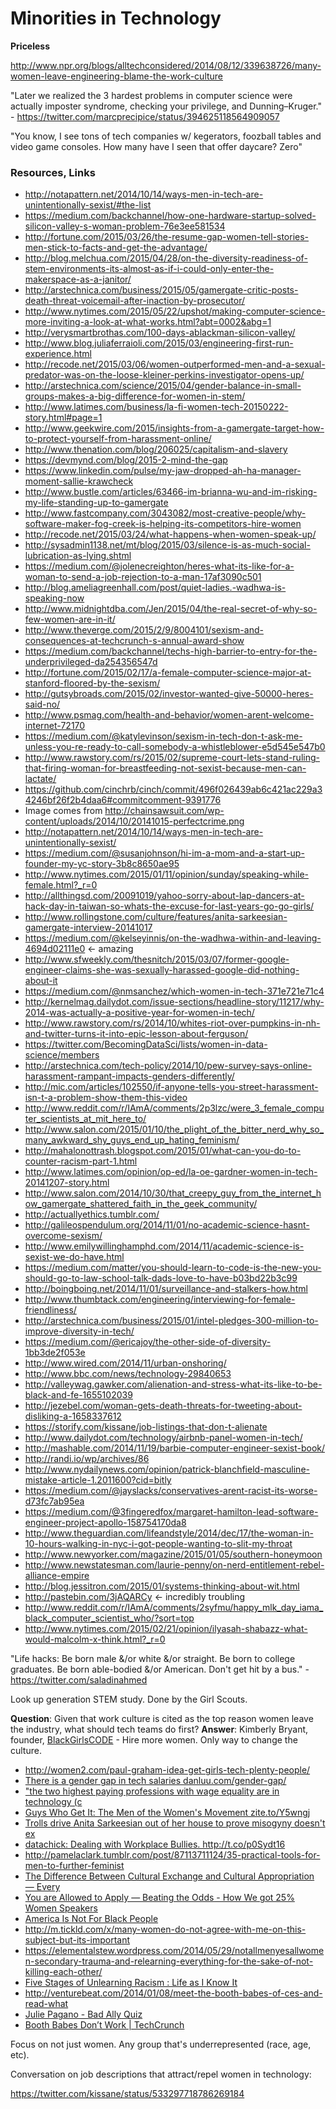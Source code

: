 # Minorities in Technology

**Priceless**

http://www.npr.org/blogs/alltechconsidered/2014/08/12/339638726/many-women-leave-engineering-blame-the-work-culture

"Later we realized the 3 hardest problems in computer science were actually imposter syndrome, checking your privilege, and Dunning–Kruger." - https://twitter.com/marcprecipice/status/394625118564909057

"You know, I see tons of tech companies w/ kegerators, foozball tables and video game consoles. How many have I seen that offer daycare? Zero"

### Resources, Links

* http://notapattern.net/2014/10/14/ways-men-in-tech-are-unintentionally-sexist/#the-list
* https://medium.com/backchannel/how-one-hardware-startup-solved-silicon-valley-s-woman-problem-76e3ee581534
* http://fortune.com/2015/03/26/the-resume-gap-women-tell-stories-men-stick-to-facts-and-get-the-advantage/
* http://blog.melchua.com/2015/04/28/on-the-diversity-readiness-of-stem-environments-its-almost-as-if-i-could-only-enter-the-makerspace-as-a-janitor/
* http://arstechnica.com/business/2015/05/gamergate-critic-posts-death-threat-voicemail-after-inaction-by-prosecutor/
* http://www.nytimes.com/2015/05/22/upshot/making-computer-science-more-inviting-a-look-at-what-works.html?abt=0002&abg=1
* http://verysmartbrothas.com/100-days-ablackman-silicon-valley/
* http://www.blog.juliaferraioli.com/2015/03/engineering-first-run-experience.html
* http://recode.net/2015/03/06/women-outperformed-men-and-a-sexual-predator-was-on-the-loose-kleiner-perkins-investigator-opens-up/
* http://arstechnica.com/science/2015/04/gender-balance-in-small-groups-makes-a-big-difference-for-women-in-stem/
* http://www.latimes.com/business/la-fi-women-tech-20150222-story.html#page=1
* http://www.geekwire.com/2015/insights-from-a-gamergate-target-how-to-protect-yourself-from-harassment-online/
* http://www.thenation.com/blog/206025/capitalism-and-slavery
* https://devmynd.com/blog/2015-2-mind-the-gap
* https://www.linkedin.com/pulse/my-jaw-dropped-ah-ha-manager-moment-sallie-krawcheck
* http://www.bustle.com/articles/63466-im-brianna-wu-and-im-risking-my-life-standing-up-to-gamergate
* http://www.fastcompany.com/3043082/most-creative-people/why-software-maker-fog-creek-is-helping-its-competitors-hire-women
* http://recode.net/2015/03/24/what-happens-when-women-speak-up/
* http://sysadmin1138.net/mt/blog/2015/03/silence-is-as-much-social-lubrication-as-lying.shtml
* https://medium.com/@jolenecreighton/heres-what-its-like-for-a-woman-to-send-a-job-rejection-to-a-man-17af3090c501
* http://blog.ameliagreenhall.com/post/quiet-ladies.-wadhwa-is-speaking-now
* http://www.midnightdba.com/Jen/2015/04/the-real-secret-of-why-so-few-women-are-in-it/
* http://www.theverge.com/2015/2/9/8004101/sexism-and-consequences-at-techcrunch-s-annual-award-show
* https://medium.com/backchannel/techs-high-barrier-to-entry-for-the-underprivileged-da254356547d
* http://fortune.com/2015/02/17/a-female-computer-science-major-at-stanford-floored-by-the-sexism/
* http://gutsybroads.com/2015/02/investor-wanted-give-50000-heres-said-no/
* http://www.psmag.com/health-and-behavior/women-arent-welcome-internet-72170
* https://medium.com/@katylevinson/sexism-in-tech-don-t-ask-me-unless-you-re-ready-to-call-somebody-a-whistleblower-e5d545e547b0
* http://www.rawstory.com/rs/2015/02/supreme-court-lets-stand-ruling-that-firing-woman-for-breastfeeding-not-sexist-because-men-can-lactate/
* https://github.com/cinchrb/cinch/commit/496f026439ab6c421ac229a34246bf26f2b4daa6#commitcomment-9391776
* Image comes from http://chainsawsuit.com/wp-content/uploads/2014/10/20141015-perfectcrime.png
* http://notapattern.net/2014/10/14/ways-men-in-tech-are-unintentionally-sexist/
* https://medium.com/@susanjohnson/hi-im-a-mom-and-a-start-up-founder-my-yc-story-3b8c8650ae95
* http://www.nytimes.com/2015/01/11/opinion/sunday/speaking-while-female.html?_r=0
* http://allthingsd.com/20091019/yahoo-sorry-about-lap-dancers-at-hack-day-in-taiwan-so-whats-the-excuse-for-last-years-go-go-girls/
* http://www.rollingstone.com/culture/features/anita-sarkeesian-gamergate-interview-20141017
* https://medium.com/@kelseyinnis/on-the-wadhwa-within-and-leaving-4694d02111e0 <- amazing
* http://www.sfweekly.com/thesnitch/2015/03/07/former-google-engineer-claims-she-was-sexually-harassed-google-did-nothing-about-it
* https://medium.com/@nmsanchez/which-women-in-tech-371e721e71c4
* http://kernelmag.dailydot.com/issue-sections/headline-story/11217/why-2014-was-actually-a-positive-year-for-women-in-tech/
* http://www.rawstory.com/rs/2014/10/whites-riot-over-pumpkins-in-nh-and-twitter-turns-it-into-epic-lesson-about-ferguson/
* https://twitter.com/BecomingDataSci/lists/women-in-data-science/members
* http://arstechnica.com/tech-policy/2014/10/pew-survey-says-online-harassment-rampant-impacts-genders-differently/
* http://mic.com/articles/102550/if-anyone-tells-you-street-harassment-isn-t-a-problem-show-them-this-video
* http://www.reddit.com/r/IAmA/comments/2p3lzc/were_3_female_computer_scientists_at_mit_here_to/
* http://www.salon.com/2015/01/10/the_plight_of_the_bitter_nerd_why_so_many_awkward_shy_guys_end_up_hating_feminism/
* http://mahalonottrash.blogspot.com/2015/01/what-can-you-do-to-counter-racism-part-1.html
* http://www.latimes.com/opinion/op-ed/la-oe-gardner-women-in-tech-20141207-story.html
* http://www.salon.com/2014/10/30/that_creepy_guy_from_the_internet_how_gamergate_shattered_faith_in_the_geek_community/
* http://actuallyethics.tumblr.com/
* http://galileospendulum.org/2014/11/01/no-academic-science-hasnt-overcome-sexism/
* http://www.emilywillinghamphd.com/2014/11/academic-science-is-sexist-we-do-have.html
* https://medium.com/matter/you-should-learn-to-code-is-the-new-you-should-go-to-law-school-talk-dads-love-to-have-b03bd22b3c99
* http://boingboing.net/2014/11/01/surveillance-and-stalkers-how.html
* http://www.thumbtack.com/engineering/interviewing-for-female-friendliness/
* http://arstechnica.com/business/2015/01/intel-pledges-300-million-to-improve-diversity-in-tech/
* https://medium.com/@ericajoy/the-other-side-of-diversity-1bb3de2f053e
* http://www.wired.com/2014/11/urban-onshoring/
* http://www.bbc.com/news/technology-29840653
* http://valleywag.gawker.com/alienation-and-stress-what-its-like-to-be-black-and-fe-1655102039
* http://jezebel.com/woman-gets-death-threats-for-tweeting-about-disliking-a-1658337612
* https://storify.com/kissane/job-listings-that-don-t-alienate
* http://www.dailydot.com/technology/airbnb-panel-women-in-tech/
* http://mashable.com/2014/11/19/barbie-computer-engineer-sexist-book/
* http://randi.io/wp/archives/86
* http://www.nydailynews.com/opinion/patrick-blanchfield-masculine-mistake-article-1.2011600?cid=bitly
* https://medium.com/@jayslacks/conservatives-arent-racist-its-worse-d73fc7ab95ea
* https://medium.com/@3fingeredfox/margaret-hamilton-lead-software-engineer-project-apollo-158754170da8
* http://www.theguardian.com/lifeandstyle/2014/dec/17/the-woman-in-10-hours-walking-in-nyc-i-got-people-wanting-to-slit-my-throat
* http://www.newyorker.com/magazine/2015/01/05/southern-honeymoon
* http://www.newstatesman.com/laurie-penny/on-nerd-entitlement-rebel-alliance-empire
* http://blog.jessitron.com/2015/01/systems-thinking-about-wit.html
* http://pastebin.com/3jAQARCy <- incredibly troubling
* http://www.reddit.com/r/IAmA/comments/2syfmu/happy_mlk_day_iama_black_computer_scientist_who/?sort=top
* http://www.nytimes.com/2015/02/21/opinion/ilyasah-shabazz-what-would-malcolm-x-think.html?_r=0



"Life hacks: Be born male &/or white &/or straight. Be born to college graduates. Be born able-bodied &/or American. Don't get hit by a bus." - https://twitter.com/saladinahmed

Look up generation STEM study. Done by the Girl Scouts.

**Question**: Given that work culture is cited as the top reason women leave the industry, what should tech teams do first?
**Answer**: Kimberly Bryant, founder, [BlackGirlsCODE](http://www.blackgirlscode.com/) - Hire more women. Only way to change the culture.


<ul>
<li><a href="http://women2.com/paul-graham-idea-get-girls-tech-plenty-people/" time_added="1388615506" tags="">http://women2.com/paul-graham-idea-get-girls-tech-plenty-people/</a></li>
<li><a href="http://danluu.com/gender-gap/" time_added="1394486500" tags="">There is a gender gap in tech salaries danluu.com/gender-gap/</a></li>
<li><a href="http://qz.com/182977/there-is-no-gender-gap-in-tech-salaries/#/h/51099,4/" time_added="1393871823" tags="">"the two highest paying professions with wage equality are in technology (c</a></li>
<li><a href="http://zite.to/Y5wngj" time_added="1363057591" tags="">Guys Who Get It: The Men of the Women's Movement zite.to/Y5wngj</a></li>
<li><a href="http://www.theverge.com/2014/8/27/6075179/anita-sarkeesian-says-she-was-driven-out-of-house-by-threats" time_added="1409209191" tags="">Trolls drive Anita Sarkeesian out of her house to prove misogyny doesn't ex</a></li>
<li><a href="http://t.co/p0Sydt16" time_added="1349698560" tags="">datachick: Dealing with Workplace Bullies. http://t.co/p0Sydt16</a></li>
<li><a href="http://pamelaclark.tumblr.com/post/87113711124/35-practical-tools-for-men-to-further-feminist" time_added="1401311638" tags="">http://pamelaclark.tumblr.com/post/87113711124/35-practical-tools-for-men-to-further-feminist</a></li>
<li><a href="http://everydayfeminism.com/2013/09/cultural-exchange-and-cultural-appropriation/" time_added="1394628407" tags="">The Difference Between Cultural Exchange and Cultural Appropriation — Every</a></li>
<li><a href="http://allowedtoapply.tumblr.com/post/78021781605/beating-the-odds-how-we-got-25-women-speakers-for" time_added="1393530793" tags="">You are Allowed to Apply — Beating the Odds - How We got 25% Women Speakers</a></li>
<li><a href="http://theconcourse.deadspin.com/america-is-not-for-black-people-1620169913/+GregHoward1" time_added="1407903375" tags="">America Is Not For Black People</a></li>
<li><a href="http://m.tickld.com/x/many-women-do-not-agree-with-me-on-this-subject-but-its-important" time_added="1406840773" tags="">http://m.tickld.com/x/many-women-do-not-agree-with-me-on-this-subject-but-its-important</a></li>
<li><a href="https://elementalstew.wordpress.com/2014/05/29/notallmenyesallwomen-secondary-trauma-and-relearning-everything-for-the-sake-of-not-killing-each-other/" time_added="1401473432" tags="">https://elementalstew.wordpress.com/2014/05/29/notallmenyesallwomen-secondary-trauma-and-relearning-everything-for-the-sake-of-not-killing-each-other/</a></li>
<li><a href="http://kronda.com/five-stages-of-unlearning-racism#stage-3-someone-teach-me" time_added="1405982590" tags="">Five Stages of Unlearning Racism : Life as I Know It</a></li>
<li><a href="http://venturebeat.com/2014/01/08/meet-the-booth-babes-of-ces-and-read-what-they-really-think-about-attendees/" time_added="1389208541" tags="">http://venturebeat.com/2014/01/08/meet-the-booth-babes-of-ces-and-read-what</a></li>
<li><a href="http://juliepagano.com/blog/2014/02/26/bad-ally-quiz/" time_added="1393619680" tags="">Julie Pagano - Bad Ally Quiz</a></li>
<li><a href="http://techcrunch.com/2014/01/13/booth-babes-dont-convert/" time_added="1389765884" tags="">Booth Babes Don’t Work | TechCrunch</a></li>
</ul>

Focus on not just women. Any group that's underrepresented (race, age, etc).


Conversation on job descriptions that attract/repel women in technology:

https://twitter.com/kissane/status/533297718786269184

